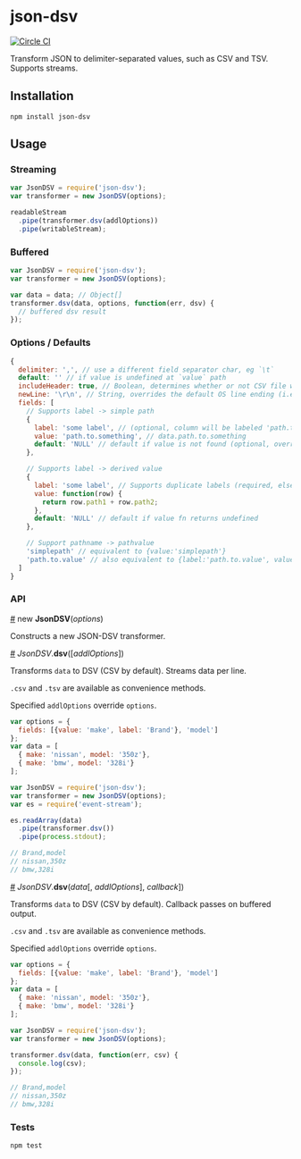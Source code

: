 json-dsv
=========

[![Circle CI](https://circleci.com/gh/azhang/json-dsv.svg?style=svg)](https://circleci.com/gh/azhang/json-dsv)

Transform JSON to delimiter-separated values, such as CSV and TSV. Supports streams.

Installation
------------

    npm install json-dsv

Usage
-----

### Streaming
```js
var JsonDSV = require('json-dsv');
var transformer = new JsonDSV(options);

readableStream
  .pipe(transformer.dsv(addlOptions))
  .pipe(writableStream);
```


### Buffered
```js
var JsonDSV = require('json-dsv');
var transformer = new JsonDSV(options);

var data = data; // Object[]
transformer.dsv(data, options, function(err, dsv) {
  // buffered dsv result
});
```


### Options / Defaults
```js
{
  delimiter: ',', // use a different field separator char, eg `\t`
  default: '' // if value is undefined at `value` path
  includeHeader: true, // Boolean, determines whether or not CSV file will contain a title column
  newLine: '\r\n', // String, overrides the default OS line ending (i.e. `\n` on Unix and `\r\n` on Windows).
  fields: [
    // Supports label -> simple path
    {
      label: 'some label', // (optional, column will be labeled 'path.to.something' if not defined)
      value: 'path.to.something', // data.path.to.something
      default: 'NULL' // default if value is not found (optional, overrides `options.default` for column)
    },

    // Supports label -> derived value
    {
      label: 'some label', // Supports duplicate labels (required, else your column will be labeled [function])
      value: function(row) {
        return row.path1 + row.path2;
      },
      default: 'NULL' // default if value fn returns undefined
    },

    // Support pathname -> pathvalue
    'simplepath' // equivalent to {value:'simplepath'}
    'path.to.value' // also equivalent to {label:'path.to.value', value:'path.to.value'}
  ]
}
```

### API

<a name="JsonDSV" href="#JsonDSV">#</a> new <b>JsonDSV</b>(<i>options</i>)

Constructs a new JSON-DSV transformer.

<a name="JsonDSV_dsv_stream" href="#JsonDSV_dsv_stream">#</a> *JsonDSV*.<b>dsv</b>([<i>addlOptions</i>])

Transforms `data` to DSV (CSV by default). Streams data per line.

`.csv` and `.tsv` are available as convenience methods.

Specified `addlOptions` override `options`.

```js
var options = {
  fields: [{value: 'make', label: 'Brand'}, 'model']
};
var data = [
  { make: 'nissan', model: '350z'},
  { make: 'bmw', model: '328i'}
];

var JsonDSV = require('json-dsv');
var transformer = new JsonDSV(options);
var es = require('event-stream');

es.readArray(data)
  .pipe(transformer.dsv())
  .pipe(process.stdout);

// Brand,model
// nissan,350z
// bmw,328i
```


<a name="JsonDSV_dsv_buffered" href="#JsonDSV_dsv_buffered">#</a> *JsonDSV*.<b>dsv</b>(<i>data</i>[, <i>addlOptions</i>], <i>callback</i>])

Transforms `data` to DSV (CSV by default). Callback passes on buffered output.

`.csv` and `.tsv` are available as convenience methods.

Specified `addlOptions` override `options`.

```js
var options = {
  fields: [{value: 'make', label: 'Brand'}, 'model']
};
var data = [
  { make: 'nissan', model: '350z'},
  { make: 'bmw', model: '328i'}
];

var JsonDSV = require('json-dsv');
var transformer = new JsonDSV(options);

transformer.dsv(data, function(err, csv) {
  console.log(csv);
});

// Brand,model
// nissan,350z
// bmw,328i
```

### Tests

    npm test
